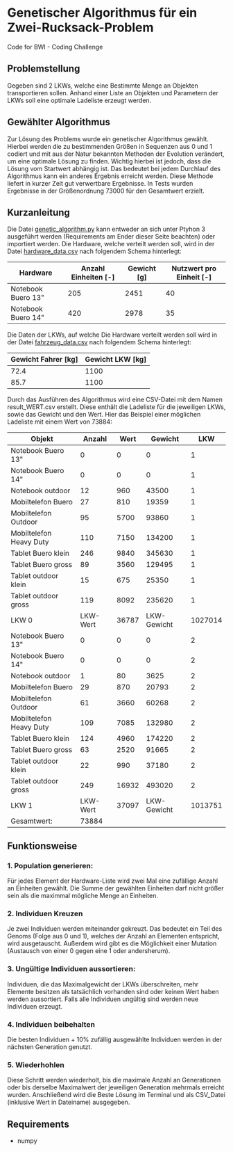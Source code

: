 # Genetischer Algorithmus für ein Zwei-Rucksack-Problem
Code for BWI - Coding Challenge

## Problemstellung

Gegeben sind 2 LKWs, welche eine Bestimmte Menge an Objekten transportieren sollen. Anhand einer Liste an Objekten und Parametern der LKWs soll eine optimale Ladeliste erzeugt werden.

## Gewählter Algorithmus

Zur Lösung des Problems wurde ein genetischer Algorithmus gewählt. Hierbei werden die zu bestimmenden Größen in Sequenzen aus 0 und 1 codiert und mit aus der Natur bekannten Methoden der Evolution verändert, um eine optimale Lösung zu finden. Wichtig hierbei ist jedoch, dass die Lösung vom Startwert abhängig ist. Das bedeutet bei jedem Durchlauf des Algorithmus kann ein anderes Ergebnis erreicht werden. Diese Methode liefert in kurzer Zeit gut verwertbare Ergebnisse. In Tests wurden Ergebnisse in der Größenordnung 73000 für den Gesamtwert erzielt.

## Kurzanleitung

Die Datei [genetic_algorithm.py](https://github.com/CeKl/Genetischer-Algorithmus/blob/master/genetic_algorithm.py) kann entweder an sich unter Ptyhon 3 ausgeführt werden (Requirements am Ender dieser Seite beachten) oder importiert werden. Die Hardware, welche verteilt werden soll, wird in der Datei [hardware_data.csv](https://github.com/CeKl/Genetischer-Algorithmus/blob/master/hardware_data.csv) nach folgendem Schema hinterlegt:

| Hardware           | Anzahl Einheiten [-] | Gewicht [g] | Nutzwert pro Einheit [-] |
| ------------------ | -------------------- | ----------- | ------------------------ |
| Notebook Buero 13" | 205                  | 2451        | 40                       |
| Notebook Buero 14" | 420                  | 2978        | 35                       |

Die Daten der LKWs, auf welche Die Hardware verteilt werden soll wird in der Datei [fahrzeug_data.csv](https://github.com/CeKl/Genetischer-Algorithmus/blob/master/fahrzeug_data.csv) nach folgendem Schema hinterlegt:

| Gewicht Fahrer [kg] | Gewicht LKW [kg] |
| ------------------- | ---------------- |
| 72.4                | 1100             |
| 85.7                | 1100             |

Durch das Ausführen des Algorithmus wird eine CSV-Datei mit dem Namen result_WERT.csv erstellt. Diese enthält die Ladeliste für die jeweiligen LKWs, sowie das Gewicht und den Wert. Hier das Beispiel einer möglichen Ladeliste mit einem Wert von 73884:

| Objekt                  | Anzahl   | Wert  | Gewicht     | LKW     |
| ----------------------- | -------- | ----- | ----------- | ------- |
| Notebook Buero 13"      | 0        | 0     | 0           | 1       |
| Notebook Buero 14"      | 0        | 0     | 0           | 1       |
| Notebook outdoor        | 12       | 960   | 43500       | 1       |
| Mobiltelefon Buero      | 27       | 810   | 19359       | 1       |
| Mobiltelefon Outdoor    | 95       | 5700  | 93860       | 1       |
| Mobiltelefon Heavy Duty | 110      | 7150  | 134200      | 1       |
| Tablet Buero klein      | 246      | 9840  | 345630      | 1       |
| Tablet Buero gross      | 89       | 3560  | 129495      | 1       |
| Tablet outdoor klein    | 15       | 675   | 25350       | 1       |
| Tablet outdoor gross    | 119      | 8092  | 235620      | 1       |
| LKW 0                   | LKW-Wert | 36787 | LKW-Gewicht | 1027014 |
| Notebook Buero 13"      | 0        | 0     | 0           | 2       |
| Notebook Buero 14"      | 0        | 0     | 0           | 2       |
| Notebook outdoor        | 1        | 80    | 3625        | 2       |
| Mobiltelefon Buero      | 29       | 870   | 20793       | 2       |
| Mobiltelefon Outdoor    | 61       | 3660  | 60268       | 2       |
| Mobiltelefon Heavy Duty | 109      | 7085  | 132980      | 2       |
| Tablet Buero klein      | 124      | 4960  | 174220      | 2       |
| Tablet Buero gross      | 63       | 2520  | 91665       | 2       |
| Tablet outdoor klein    | 22       | 990   | 37180       | 2       |
| Tablet outdoor gross    | 249      | 16932 | 493020      | 2       |
| LKW 1                   | LKW-Wert | 37097 | LKW-Gewicht | 1013751 |
| Gesamtwert:             | 73884    |       |             |         |


## Funktionsweise

### 1. Population generieren:

Für jedes Element der Hardware-Liste wird zwei Mal eine zufällige Anzahl an Einheiten gewählt. Die Summe der gewählten Einheiten darf nicht größer sein als die maximmal mögliche Menge an Einheiten.

### 2. Individuen Kreuzen

Je zwei Individuen werden miteinander gekreuzt. Das bedeutet ein Teil des Genoms (Folge aus 0 und 1), welches der Anzahl an Elementen entspricht, wird ausgetauscht. Außerdem wird gibt es die Möglichkeit einer Mutation (Austausch von einer 0 gegen eine 1 oder andersherum).

### 3. Ungültige Individuen aussortieren:

Individuen, die das Maximalgewicht der LKWs überschreiten, mehr Elemente besitzen als tatsächlich vorhanden sind oder keinen Wert haben werden aussortiert. Falls alle Individuen ungültig sind werden neue Individuen erzeugt.
   
### 4. Individuen beibehalten

Die besten Individuen + 10% zufällig ausgewählte Individuen werden in der nächsten Generation genutzt.

### 5. Wiederhohlen

Diese Schritt werden wiederholt, bis die maximale Anzahl an Generationen oder bis derselbe Maximalwert der jeweiligen Generation mehrmals erreicht wurden. Anschließend wird die Beste Lösung im Terminal und als CSV_Datei (inklusive Wert in Dateiname) ausgegeben.

## Requirements
- numpy
